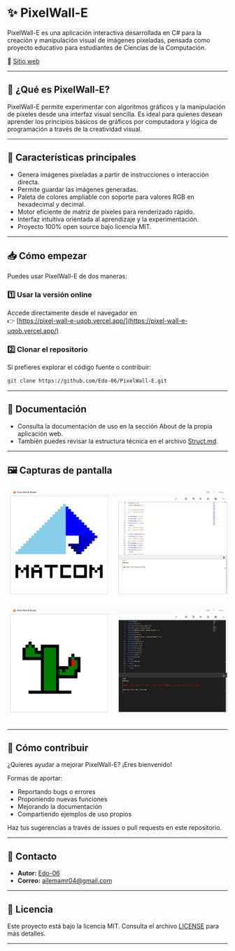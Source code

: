 # ✨ PixelWall-E

PixelWall-E es una aplicación interactiva desarrollada en C# para la creación y manipulación visual de imágenes pixeladas, pensada como proyecto educativo para estudiantes de Ciencias de la Computación.

🔗 [Sitio web](https://pixel-wall-e-uqob.vercel.app/)
<!-- Si tienes un README_EN, agrega el enlace aquí -->

---

## 🚀 ¿Qué es PixelWall-E?

PixelWall-E permite experimentar con algoritmos gráficos y la manipulación de píxeles desde una interfaz visual sencilla. Es ideal para quienes desean aprender los principios básicos de gráficos por computadora y lógica de programación a través de la creatividad visual.

---

## 📌 Características principales

- Genera imágenes pixeladas a partir de instrucciones o interacción directa.
- Permite guardar las imágenes generadas.
- Paleta de colores ampliable con soporte para valores RGB en hexadecimal y decimal.
- Motor eficiente de matriz de píxeles para renderizado rápido.
- Interfaz intuitiva orientada al aprendizaje y la experimentación.
- Proyecto 100% open source bajo licencia MIT.

---

## 📥 Cómo empezar

Puedes usar PixelWall-E de dos maneras:

### 1️⃣ Usar la versión online

Accede directamente desde el navegador en  
👉 [https://pixel-wall-e-uqob.vercel.app/](https://pixel-wall-e-uqob.vercel.app/)

### 2️⃣ Clonar el repositorio

Si prefieres explorar el código fuente o contribuir:

```sh
git clone https://github.com/Edo-06/PixelWall-E.git
```

---

## 📖 Documentación

- Consulta la documentación de uso en la sección About de la propia aplicación web.
- También puedes revisar la estructura técnica en el archivo [Struct.md](https://github.com/Edo-06/PixelWall-E/blob/main/Struct.md).

---

## 🖼️ Capturas de pantalla

<!-- Agrega aquí imágenes si las tienes -->
![Ejemplo 1](screenshots/Screenshot_15-6-2025_233227_localhost.jpeg)
![Ejemplo 2](screenshots/Screenshot_15-6-2025_233116_localhost.jpeg)

---

## 🤝 Cómo contribuir

¿Quieres ayudar a mejorar PixelWall-E? ¡Eres bienvenido!

Formas de aportar:

- Reportando bugs o errores
- Proponiendo nuevas funciones
- Mejorando la documentación
- Compartiendo ejemplos de uso propios

Haz tus sugerencias a través de issues o pull requests en este repositorio.

---

## 💬 Contacto

- **Autor:** [Edo-06](https://github.com/Edo-06)
- **Correo:** ailemamr04@gmail.com

---

## 📝 Licencia

Este proyecto está bajo la licencia MIT. Consulta el archivo [LICENSE](LICENSE) para más detalles.

---
